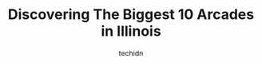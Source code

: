 ---
layout: ampstory
image: https://i0.wp.com/paketmu.com/wp-content/uploads/2023/06/northern-lights-arcade-0-in-illinois-1686365474.jpeg?resize=640,853
author: techidn
featured: false
description: Explore the diverse Arcade scene in Illinois, home to an incredible selection of 10 establishments catering to every taste. Whether youre in search of iconic favorites or undiscovered treas
title: Discovering The Biggest 10 Arcades in Illinois
cover:
   title: Discovering The Biggest 10 Arcades in Illinois
   subtitle: RICKPATE
   background: https://paketmu.com/wp-content/uploads/2023/06/northern-lights-arcade-0-in-illinois-1686365474.jpeg

pages: 
 - layout: thirds
   top: <h1>#1 Galloping Ghost Arcade</h1>
   bottom: "<p>For 20 bucks its great time tons of arcades and you can definitely spend the whole day here. Tons of nostalgia here and its a good time.My reasons for 3 stars are for the</p>"
   background: https://paketmu.com/wp-content/uploads/2023/06/northern-lights-arcade-1-in-illinois-1686365474.jpeg
   backgroundblur: true
 - layout: thirds
   top: <h1>#2 In The Game Hollywood Park</h1>
   bottom: "<p>I Had My Daughters Birthday Party Here Yesterday And It Was Amazing! I Love The Upgrades They Did Since I Used To Come Here As A Kid. We Had A Blast ! Our Party Host Kari</p>"
   background: https://paketmu.com/wp-content/uploads/2023/06/northern-lights-arcade-2-in-illinois-1686365475.jpeg
   cta:
      link: https://paketmu.com/discovering-the-biggest-10-arcades-in-illinois/
      text: Discovering The Biggest 10 Arcades in Illinois
 - layout: thirds
   top: <h1>#3 Play and Spin</h1>
   bottom: "<p>I celebrated my kids birthdays for the 2nd year there and it was a great experience. The staff was always there and very attentive and the kids(age 2 to 14) got engaged i</p>"
   background: https://paketmu.com/wp-content/uploads/2023/06/northern-lights-arcade-3-in-illinois-1686365476.jpeg
   cta:
      link: https://paketmu.com/discovering-the-biggest-10-arcades-in-illinois/
      text: Discovering The Biggest 10 Arcades in Illinois
 - layout: thirds
   top: <h1>#4 Arcadia - Americas Playable Arcade Museum</h1>
   bottom: "<p>107 S Hamilton St, McLean, IL 61754, United States</p>"
   background: https://images.unsplash.com/photo-1533735380053-eb8d0759b24a?ixlib=rb-4.0.3&ixid=MnwxMjA3fDB8MHxwaG90by1wYWdlfHx8fGVufDB8fHx8&auto=format&fit=crop&w=640&h=853&q=80
   cta:
      link: https://paketmu.com/discovering-the-biggest-10-arcades-in-illinois/
      text: Discovering The Biggest 10 Arcades in Illinois
 - layout: thirds
   top: <h1>#5 Nickel City</h1>
   bottom: "<p>555 Waukegan Rd, Northbrook, IL 60062, United States</p>"
   background: https://images.unsplash.com/photo-1604871000636-074fa5117945?ixlib=rb-4.0.3&ixid=MnwxMjA3fDB8MHxwaG90by1wYWdlfHx8fGVufDB8fHx8&auto=format&fit=crop&w=640&h=853&q=80
   cta:
      link: https://paketmu.com/discovering-the-biggest-10-arcades-in-illinois/
      text: Discovering The Biggest 10 Arcades in Illinois
 - layout: thirds
   top: <h1>#6 Underground Retrocade</h1>
   bottom: "<p>121 W Main St, West Dundee, IL 60118, United States</p>"
   background: https://images.unsplash.com/photo-1553949345-eb786bb3f7ba?ixlib=rb-4.0.3&ixid=MnwxMjA3fDB8MHxwaG90by1wYWdlfHx8fGVufDB8fHx8&auto=format&fit=crop&w=640&h=853&q=80
   cta:
      link: https://paketmu.com/discovering-the-biggest-10-arcades-in-illinois/
      text: Discovering The Biggest 10 Arcades in Illinois
 - layout: thirds
   top: <h1>#7 Razzmatazz</h1>
   bottom: "<p>3900 S Ashland Ave, Chicago, IL 60609, United States</p>"
   background: https://images.unsplash.com/photo-1561679660-d00ee1e0dc8e?ixlib=rb-4.0.3&ixid=MnwxMjA3fDB8MHxwaG90by1wYWdlfHx8fGVufDB8fHx8&auto=format&fit=crop&w=640&h=853&q=80
   cta:
      link: https://paketmu.com/discovering-the-biggest-10-arcades-in-illinois/
      text: Discovering The Biggest 10 Arcades in Illinois
 - layout: thirds
   middle: Continue reading...
   background: https://images.unsplash.com/photo-1488554378835-f7acf46e6c98?ixlib=rb-4.0.3&ixid=MnwxMjA3fDB8MHxwaG90by1wYWdlfHx8fGVufDB8fHx8&auto=format&fit=crop&w=640&h=853&q=80
   cta:
      link: https://paketmu.com/discovering-the-biggest-10-arcades-in-illinois/
      text: Discovering The Biggest 10 Arcades in Illinois
      
---